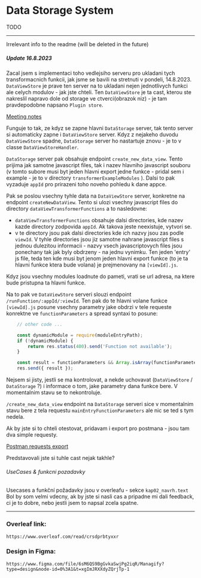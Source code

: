# Data Storage System
TODO

------------------------------------------------------------

Irrelevant info to the readme (will be deleted in the future)

##### Update 16.8.2023
Zacal jsem s implementaci toho vedlejsiho serveru pro ukladani tych transformacnich funkcii, jak jsme se bavili na stretnuti v pondeli, 14.8.2023. `DataViewStore` je prave ten server na to ukladani nejen jednotlivych funkci ale celych modulov - jak jste chteli. Ten `DataViewStore` je ta cast, kterou ste nakreslil napravo dole od storage ve ctverci(obrazok niz) - je tam pravdepodobne napsano `Plugin store`.

[Meeting notes](./README_RESOURCES//meeting_notes_14_8_2023.pdf)

Funguje to tak, ze kdyz se zapne hlavni `DataStorage` server, tak tento server si automaticky zapne i `DataViewStore` server. Kdyz z nejakeho duvodu `DataViewStore` spadne, `DataStorage` server ho nastartuje znovu - je to v classe `DataViewStoreHandler`.

`DataStorage` server pak obsahuje endpoint `create_new_data_view`. Tento prijima jak samotne javascript files, tak i nazev hlavniho javascript souboru (v tomto subore musi byt jeden hlavni export jedne funkce - pridal sem i example - je to v directory `transformerExampleModules` ). Dalsi to pak vyzaduje `appId` pro prirazeni toho noveho pohledu k dane appce.  

Pak se poslou vsechny tyhle data na `DataViewStore` server, konkretne na endpoint `createNewDataView`. Tento si ulozi vsechny javascript files do directory `dataViewTransformerFunctions` a to nasledovne:

- `dataViewTransformerFunctions` obsahuje dalsi directories, kde nazev kazde directory zodpovida `appId`. Ak takova jeste neexistuje, vytvori se.
- v te directory jsou pak dalsi directories kde ich nazvy jsou zas podle `viewId`. V tyhle directories jsou jiz samotne nahrane javascript files s jednou dulezitou informacii - nazvy vsech javascriptovych files jsou ponechany tak jak byly obdrzeny - na jednu vynimku. Ten jeden 'entry' js file, teda ten kde musi byt jenom jeden hlavni export funkce (to je ta hlavni funkce ktera bude volana) je prejmenovany na `[viewId].js`.
  
Kdyz jsou vsechny modules loadnute do pameti, vrati se url adresa, na ktere bude pristupna ta hlavni funkce.

Na to pak ve `DataViewStore` serveri slouzi endpoint `/runFunction/:appId/:viewId`. Ten pak do te hlavni volane funkce `[viewId].js` posune vsechny parametry jake obdrzi v tele requeste konrektne ve `functionParameters` a spread syntaxi to posune:

```js
    // other code ...

    const dynamicModule = require(moduleEntryPath);
    if (!dynamicModule) {
        return res.status(400).send('Function not available');
    }

    const result = functionParameters && Array.isArray(functionParameters) ? dynamicModule(...functionParameters) : dynamicModule();
    res.send({ result });
```

Nejsem si jisty, jestli se ma kontrolovat, a nekde uchovavat (`DataViewStore` / `DataStorage` ?) i informace o tom, jake parametry dana funkce bere. V momentalnim stavu se to nekontroluje.

`/create_new_data_view` endpoint na `DataStorage` serveri sice v momentalnim stavu bere z tela requestu `mainEntryFunctionParameters` ale nic se ted s tym nedela.

Ak by jste si to chteli otestovat, pridavam i export pro postmana - jsou tam dva simple requesty.

[Postman requests export](./Bakalarka.postman_collection.json)

Predstavovali jste si tuhle cast nejak takhle?

###### UseCases & funkcni pozadavky

Usecases a funkční požadavky jsou v overleafu - sekce `kap02_navrh.text` Bol by som velmi vdecny, ak by jste si nasli cas a pripadne mi dali feedback, ci je to dobre, nebo jestli jsem to napsal zcela spatne.

---

### Overleaf link: 
`https://www.overleaf.com/read/crsdprbtyxxr`

### Design in Figma: 
`https://www.figma.com/file/6sM6QS9BgGvkaSwjPg2iqR/Managify?type=design&node-id=0%3A1&t=xgImJRXXdyZQrjTp-1`